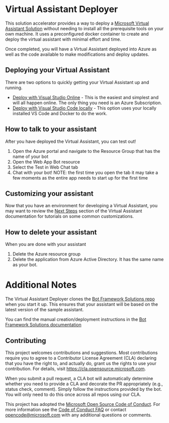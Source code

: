 # Virtual Assistant Deployer

This solution accelerator provides a way to deploy a [Microsoft Virtual Assistant Solution](https://microsoft.github.io/botframework-solutions/overview/virtual-assistant-solution/) without needing to install all the prerequisite tools on your own machine. It uses a preconfigured docker container to create and deploy the virtual assistant with minimal effort and time.

Once completed, you will have a Virtual Assistant deployed into Azure as well as the code available to make modifications and deploy updates.

## Deploying your Virtual Assistant
There are two options to quickly getting your Virtual Assistant up and running.
* [Deploy with Visual Studio Online](docs/visualstudioonline.md) - This is the easiest and simplest and will all happen online. The only thing you need is an Azure Subscription.
* [Deploy with Visual Studio Code locally](docs/visualstudiocode.md) - This option uses your locally installed VS Code and Docker to do the work.

## How to talk to your assistant
After you have deployed the Virtual Assistant, you can test out!
1. Open the Azure portal and navigate to the Resource Group that has the name of your bot
2. Open the Web App Bot resource
3. Select the Test in Web Chat tab
4. Chat with your bot! 
NOTE: the first time you open the tab it may take a few moments as the entire app needs to start up for the first time

## Customizing your assistant
Now that you have an environment for developing a Virtual Assistant, you may want to review the [Next Steps](https://microsoft.github.io/botframework-solutions/virtual-assistant/tutorials/customize-assistant/csharp/5-next-steps/) section of the Virtual Assistant documentation for tutorials on some common customizations.

## How to delete your assistant
When you are done with your assistant
1. Delete the Azure resource group
2. Delete the application from Azure Active Directory. It has the same name as your bot.

# Additional Notes
The Virtual Assistant Deployer clones the [Bot Framework Solutions repo](https://github.com/microsoft/botframework-solutions) when you start it up. This ensures that your assistant will be based on the latest version of the sample assistant.

You can find the manual creation/deployment instructions in the  [Bot Framework Solutions documentation](
https://microsoft.github.io/botframework-solutions/virtual-assistant/tutorials/create-assistant/csharp/1-intro/)


## Contributing

This project welcomes contributions and suggestions.  Most contributions require you to agree to a Contributor License Agreement (CLA) declaring that you have the right to, and actually do, grant us the rights to use your contribution. For details, visit https://cla.opensource.microsoft.com.

When you submit a pull request, a CLA bot will automatically determine whether you need to provide a CLA and decorate the PR appropriately (e.g., status check, comment). Simply follow the instructions provided by the bot. You will only need to do this once across all repos using our CLA.

This project has adopted the [Microsoft Open Source Code of Conduct](https://opensource.microsoft.com/codeofconduct/). For more information see the [Code of Conduct FAQ](https://opensource.microsoft.com/codeofconduct/faq/) or contact [opencode@microsoft.com](mailto:opencode@microsoft.com) with any additional questions or comments.
